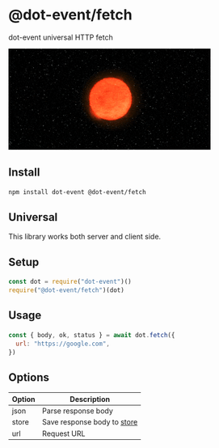 # @dot-event/fetch

dot-event universal HTTP fetch

![supernova](supernova.gif)

## Install

```bash
npm install dot-event @dot-event/fetch
```

## Universal

This library works both server and client side.

## Setup

```js
const dot = require("dot-event")()
require("@dot-event/fetch")(dot)
```

## Usage

```js
const { body, ok, status } = await dot.fetch({
  url: "https://google.com",
})
```

## Options

| Option | Description                                                        |
| ------ | ------------------------------------------------------------------ |
| json   | Parse response body                                                |
| store  | Save response body to [store](https://github.com/dot-event/store2) |
| url    | Request URL                                                        |
